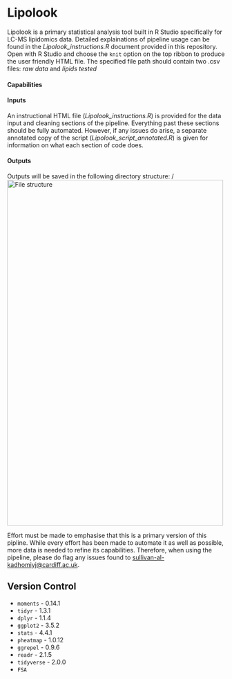 # Lipolook

Lipolook is a primary statistical analysis tool built in R Studio specifically for LC-MS lipidomics data. 
Detailed explainations of pipeline usage can be found in the *Lipolook_instructions.R* document provided in this repository. Open with R Studio and choose the `knit` option on the top ribbon to produce the user friendly HTML file. 
The specified file path should contain two .csv files: *raw data* and *lipids tested*

#### Capabilities

#### Inputs

An instructional HTML file (*Lipolook_instructions.R*) is provided for the data input and cleaning sections of the pipeline. Everything past these sections should be fully automated. However, if any issues do arise, a separate annotated copy of the script (*Lipolook_script_annotated.R*) is given for information on what each section of code does. 

#### Outputs
Outputs will be saved in the following directory structure: 
/
<img width="500" height="800" alt="File structure" src="https://github.com/user-attachments/assets/2c358636-75d7-4d3e-95a2-416dcbc1808b" />









Effort must be made to emphasise that this is a primary version of this pipline. While every effort has been made to automate it as well as possible, more data is needed to refine its capabilities. Therefore, when using the pipeline, please do flag any issues found to sullivan-al-kadhomiyj@cardiff.ac.uk. 

## Version Control

* `moments` - 0.14.1
* `tidyr` - 1.3.1
* `dplyr` - 1.1.4
* `ggplot2` - 3.5.2
* `stats` - 4.4.1
* `pheatmap` - 1.0.12
* `ggrepel` - 0.9.6
* `readr` - 2.1.5
* `tidyverse` - 2.0.0
* `FSA`

